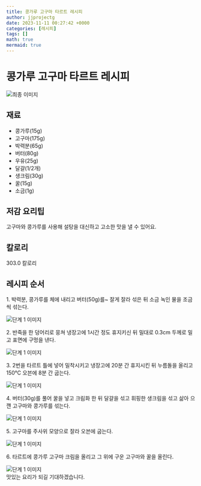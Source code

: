 ```yaml
---
title: 콩가루 고구마 타르트 레시피
author: jjprojectg
date: 2023-11-11 00:27:42 +0000
categories: [레시피]
tags: []
math: true
mermaid: true
---
```

<meta name="og:type" content="website"/>
<meta charset="UTF-8"/>
<div class="header">
  <h1>콩가루 고구마 타르트 레시피</h1>
</div>

<div class="container my-4">
  <div class="row">
    <div class="col-12 col-md-6">
      <div class="recipe-image">
        <img src="http://www.foodsafetykorea.go.kr/uploadimg/cook/10_01105_2.png" class="step-image" alt="최종 이미지"/>
      </div>
    </div>
    <div class="col-12 col-md-6">
      <div class="ingredients">
        <h2>재료</h2>
        <ul class="card">
          <li> 콩가루(15g) </li>
          <li>  고구마(175g) </li>
          <li>  박력분(65g) </li>
          <li> 버터(80g) </li>
          <li>  우유(25g) </li>
          <li>  달걀(1/2개) </li>
          <li> 생크림(30g) </li>
          <li>  꿀(15g) </li>
          <li>  소금(1g) </li>
</ul>
      </div>
    </div>
    <div class="col-12 col-md-6">
      <div class="ingredients">
        <h2>저감 요리팁</h2>
        <div class="card"> 
          <p>
            고구마와 콩가루를 사용해 설탕을 대신하고 고소한 맛을 낼 수 있어요.
          </p>
        </div>
      </div>
      <div class="ingredients">
        <h2>칼로리</h2>
        <div class="card"> 
          <p>
            303.0 칼로리
          </p>
        </div>
      </div>
    </div>
  </div>

  <h2 class="my-4">레시피 순서</h2>
  <div class="card recipe-card">
    <div class="card-body recipe-step">
      <p class="card-text step-description">1. 박력분, 콩가루를 체에 내리고
버터(50g)를~ 잘게 잘라 섞은 뒤
소금 녹인 물을 조금씩 섞는다.</p>
      <img src="http://www.foodsafetykorea.go.kr/uploadimg/cook/20_01105_1.JPG" alt="단계 1 이미지" class="step-image"/>
    </div>
  </div>
  <div class="card recipe-card">
    <div class="card-body recipe-step">
      <p class="card-text step-description">2. 반죽을 한 덩어리로 뭉쳐 냉장고에 1시간 정도 휴지키신 뒤 밀대로 0.3cm 두께로 밀고 표면에 구멍을 낸다.</p>
      <img src="http://www.foodsafetykorea.go.kr/uploadimg/cook/20_01105_2.JPG" alt="단계 1 이미지" class="step-image"/>
    </div>
  </div>
  <div class="card recipe-card">
    <div class="card-body recipe-step">
      <p class="card-text step-description">3. 2번을 타르트 틀에 넣어 밀착시키고 냉장고에 20분 간 휴지시킨 뒤 누름돌을 올리고 150℃ 오븐에 8분 간 굽는다.</p>
      <img src="http://www.foodsafetykorea.go.kr/uploadimg/cook/20_01105_3.JPG" alt="단계 1 이미지" class="step-image"/>
    </div>
  </div>
  <div class="card recipe-card">
    <div class="card-body recipe-step">
      <p class="card-text step-description">4. 버터(30g)를 풀어 꿀을 넣고 크림화 한 뒤 달걀을 섞고 휘핑한 생크림을 섞고 삶아 으깬 고구마와 콩가루를 섞는다.</p>
      <img src="http://www.foodsafetykorea.go.kr/uploadimg/cook/20_01105_4.JPG" alt="단계 1 이미지" class="step-image"/>
    </div>
  </div>
  <div class="card recipe-card">
    <div class="card-body recipe-step">
      <p class="card-text step-description">5. 고구마를 주사위 모양으로 잘라 오븐에 굽는다.</p>
      <img src="http://www.foodsafetykorea.go.kr/uploadimg/cook/20_01105_5.JPG" alt="단계 1 이미지" class="step-image"/>
    </div>
  </div>
  <div class="card recipe-card">
    <div class="card-body recipe-step">
      <p class="card-text step-description">6. 타르트에 콩가루 고구마 크림을 올리고 그 위에 구운 고구마와 꿀을 올린다.</p>
      <img src="http://www.foodsafetykorea.go.kr/uploadimg/cook/20_01105_6.JPG" alt="단계 1 이미지" class="step-image"/>
    </div>
  </div>

</div>
맛있는 요리가 되길 기대하겠습니다.
